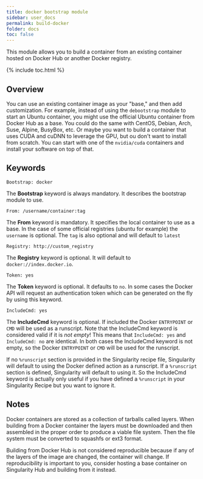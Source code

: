 ```yaml
---
title: docker bootstrap module
sidebar: user_docs
permalink: build-docker
folder: docs
toc: false
---
```


This module allows you to build a container from an existing container hosted on Docker Hub or another Docker registry. 

{% include toc.html %}

## Overview
You can use an existing container image as your "base," and then add customization. For example, instead of using the `debootstrap` module to start an Ubuntu container, you might use the official Ubuntu container from Docker Hub as a base.  You could do the same with CentOS, Debian, Arch, Suse, Alpine, BusyBox, etc.  Or maybe you want to build a container that uses CUDA and cuDNN to leverage the GPU, but ou don't want to install from scratch.  You can start with one of the `nvidia/cuda` containers and install your software on top of that.

## Keywords
```
Bootstrap: docker
```
The **Bootstrap** keyword is always mandatory. It describes the bootstrap module to use.
```
From: /username/container:tag
```
The **From** keyword is mandatory.  It specifies the local container to use as a base. In the case of some official registries (ubuntu for example) the `username` is optional.  The `tag` is also optional and will default to `latest`
```
Registry: http://custom_registry
```
The **Registry** keyword is optional.  It will default to `docker://index.docker.io`.
```
Token: yes
```
The **Token** keyword is optional.  It defaults to `no`.  In some cases the Docker API will request an authentication token which can be generated on the fly by using this keyword.  
```
IncludeCmd: yes
```
The **IncludeCmd** keyword is optional.  If included the Docker `ENTRYPOINT` or `CMD` will be used as a runscript.  Note that the IncludeCmd keyword is considered valid if it is _not empty_!  This means that `IncludeCmd: yes` and `IncludeCmd: no` are identical.  In both cases the IncludeCmd keyword is not empty, so the Docker `ENTRYPOINT` or `CMD` will be used for the runscript.  

If no `%runscript` section is provided in the Singularity recipe file, Singularity will default to using the Docker defined action as a runscript.  If a `%runscript` section is defined, Singularity will default to using it.  So the IncludeCmd keyword is actually only useful if you have defined a `%runscript` in your Singularity Recipe but you want to ignore it.  

## Notes
Docker containers are stored as a collection of tarballs called layers. When building from a Docker container the layers must be downloaded and then assembled in the proper order to produce a viable file system.  Then the file system must be converted to squashfs or ext3 format.  

Building from Docker Hub is not considered reproducible because if any of the layers of the image are changed, the container will change.  If reproducibility is important to you, consider hosting a base container on Singularity Hub and building from it instead.  
